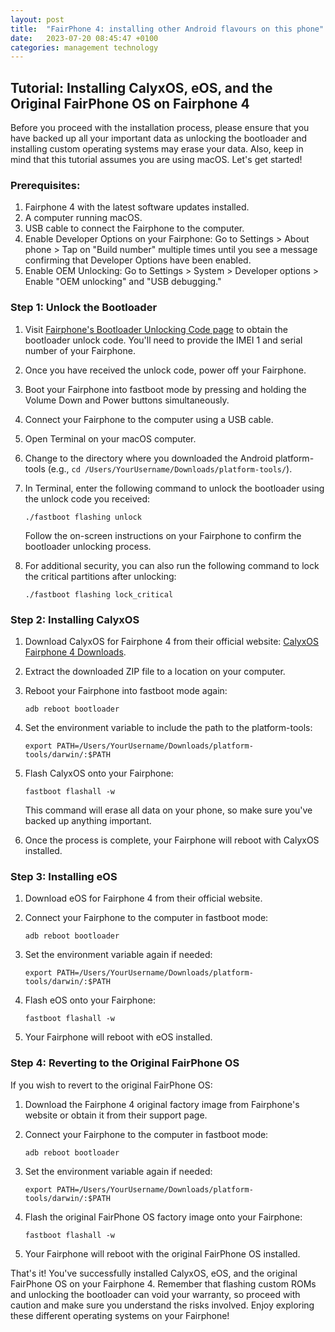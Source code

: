 ```yaml
---
layout: post
title:  "FairPhone 4: installing other Android flavours on this phone"
date:   2023-07-20 08:45:47 +0100
categories: management technology
---
```


## Tutorial: Installing CalyxOS, eOS, and the Original FairPhone OS on Fairphone 4

Before you proceed with the installation process, please ensure that you have backed up all your important data as unlocking the bootloader and installing custom operating systems may erase your data. Also, keep in mind that this tutorial assumes you are using macOS. Let's get started!

### Prerequisites:

1. Fairphone 4 with the latest software updates installed.
2. A computer running macOS.
3. USB cable to connect the Fairphone to the computer.
4. Enable Developer Options on your Fairphone: Go to Settings > About phone > Tap on "Build number" multiple times until you see a message confirming that Developer Options have been enabled.
5. Enable OEM Unlocking: Go to Settings > System > Developer options > Enable "OEM unlocking" and "USB debugging."

### Step 1: Unlock the Bootloader

1. Visit [Fairphone's Bootloader Unlocking Code page](https://www.fairphone.com/en/bootloader-unlocking-code-for-fairphone-3/) to obtain the bootloader unlock code. You'll need to provide the IMEI 1 and serial number of your Fairphone.

2. Once you have received the unlock code, power off your Fairphone.

3. Boot your Fairphone into fastboot mode by pressing and holding the Volume Down and Power buttons simultaneously.

4. Connect your Fairphone to the computer using a USB cable.

5. Open Terminal on your macOS computer.

6. Change to the directory where you downloaded the Android platform-tools (e.g., `cd /Users/YourUsername/Downloads/platform-tools/`).

7. In Terminal, enter the following command to unlock the bootloader using the unlock code you received:

   ```
   ./fastboot flashing unlock
   ```

   Follow the on-screen instructions on your Fairphone to confirm the bootloader unlocking process.

8. For additional security, you can also run the following command to lock the critical partitions after unlocking:

   ```
   ./fastboot flashing lock_critical
   ```

### Step 2: Installing CalyxOS

1. Download CalyxOS for Fairphone 4 from their official website: [CalyxOS Fairphone 4 Downloads](https://release.calyxinstitute.org/FP4-factory-23411000.zip).

2. Extract the downloaded ZIP file to a location on your computer.

3. Reboot your Fairphone into fastboot mode again:

   ```
   adb reboot bootloader
   ```

4. Set the environment variable to include the path to the platform-tools:

   ```
   export PATH=/Users/YourUsername/Downloads/platform-tools/darwin/:$PATH
   ```

5. Flash CalyxOS onto your Fairphone:

   ```
   fastboot flashall -w
   ```

   This command will erase all data on your phone, so make sure you've backed up anything important.

6. Once the process is complete, your Fairphone will reboot with CalyxOS installed.

### Step 3: Installing eOS

1. Download eOS for Fairphone 4 from their official website.

2. Connect your Fairphone to the computer in fastboot mode:

   ```
   adb reboot bootloader
   ```

3. Set the environment variable again if needed:

   ```
   export PATH=/Users/YourUsername/Downloads/platform-tools/darwin/:$PATH
   ```

4. Flash eOS onto your Fairphone:

   ```
   fastboot flashall -w
   ```

5. Your Fairphone will reboot with eOS installed.

### Step 4: Reverting to the Original FairPhone OS

If you wish to revert to the original FairPhone OS:

1. Download the Fairphone 4 original factory image from Fairphone's website or obtain it from their support page.

2. Connect your Fairphone to the computer in fastboot mode:

   ```
   adb reboot bootloader
   ```

3. Set the environment variable again if needed:

   ```
   export PATH=/Users/YourUsername/Downloads/platform-tools/darwin/:$PATH
   ```

4. Flash the original FairPhone OS factory image onto your Fairphone:

   ```
   fastboot flashall -w
   ```

5. Your Fairphone will reboot with the original FairPhone OS installed.

That's it! You've successfully installed CalyxOS, eOS, and the original FairPhone OS on your Fairphone 4. Remember that flashing custom ROMs and unlocking the bootloader can void your warranty, so proceed with caution and make sure you understand the risks involved. Enjoy exploring these different operating systems on your Fairphone!